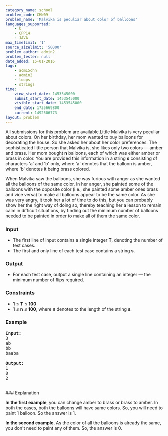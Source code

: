 ```yaml
---
category_name: school
problem_code: CHN09
problem_name: 'Malvika is peculiar about color of balloons'
languages_supported:
    - C
    - CPP14
    - JAVA
max_timelimit: '1'
source_sizelimit: '50000'
problem_author: admin2
problem_tester: null
date_added: 15-01-2016
tags:
    - acm15chn
    - admin2
    - loops
    - strings
time:
    view_start_date: 1453545000
    submit_start_date: 1453545000
    visible_start_date: 1453545000
    end_date: 1735669800
    current: 1492506773
layout: problem
---
```

All submissions for this problem are available.Little Malvika is very peculiar about colors. On her birthday, her mom wanted to buy balloons for decorating the house. So she asked her about her color preferences. The sophisticated little person that Malvika is, she likes only two colors — amber and brass. Her mom bought **n** balloons, each of which was either amber or brass in color. You are provided this information in a string **s** consisting of characters 'a' and 'b' only, where 'a' denotes that the balloon is amber, where 'b' denotes it being brass colored.

When Malvika saw the balloons, she was furious with anger as she wanted all the balloons of the same color. In her anger, she painted some of the balloons with the opposite color (i.e., she painted some amber ones brass and vice versa) to make all balloons appear to be the same color. As she was very angry, it took her a lot of time to do this, but you can probably show her the right way of doing so, thereby teaching her a lesson to remain calm in difficult situations, by finding out the minimum number of balloons needed to be painted in order to make all of them the same color.

### Input

- The first line of input contains a single integer **T**, denoting the number of test cases.
- The first and only line of each test case contains a string **s**.

### Output

- For each test case, output a single line containing an integer — the minimum number of flips required.

### Constraints

- **1** ≤ **T** ≤ **100**
- **1** ≤ **n** ≤ **100**, where **n** denotes to the length of the string **s**.

### Example

<pre><b>Input:</b>
3
ab
bb
baaba

<b>Output:</b>
1
0
2

</pre>### Explanation
**In the first example**,
you can change amber to brass or brass to amber. In both the cases, both the balloons will have same colors. So, you will need to paint 1 balloon. So the answer is 1.

**In the second example**,
As the color of all the balloons is already the same, you don't need to paint any of them. So, the answer is 0.
